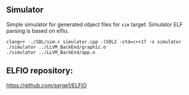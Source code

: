 ## Simulator 
Simple simulator for generated object files for `sim` target. Simulator ELF parsing is based on elfio.
```
clang++ ../SDL/sim.c simulator.cpp -lSDL2 -std=c++17 -o simulator
./simulator ../LLVM_BackEnd/graphic.o
./simulator ../LLVM_BackEnd/app.o
```
## ELFIO repository:
https://github.com/serge1/ELFIO
